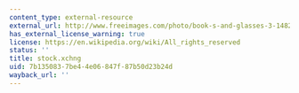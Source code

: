 ```yaml
---
content_type: external-resource
external_url: http://www.freeimages.com/photo/book-s-and-glasses-3-1482596
has_external_license_warning: true
license: https://en.wikipedia.org/wiki/All_rights_reserved
status: ''
title: stock.xchng
uid: 7b135083-7be4-4e06-847f-87b50d23b24d
wayback_url: ''
---
```

